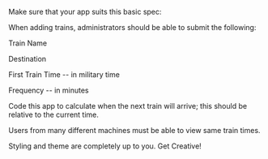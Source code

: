 Make sure that your app suits this basic spec:

When adding trains, administrators should be able to submit the following:

Train Name

Destination 

First Train Time -- in military time

Frequency -- in minutes

Code this app to calculate when the next train will arrive; this should be relative to the current time.

Users from many different machines must be able to view same train times.

Styling and theme are completely up to you. Get Creative!
